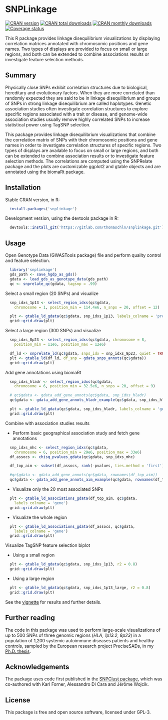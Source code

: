 # SNPLinkage

[![CRAN version](https://www.r-pkg.org/badges/version/snplinkage)](https://cran.r-project.org/package=snplinkage)
[![CRAN total downloads](https://cranlogs.r-pkg.org/badges/grand-total/snplinkage)](https://cran.r-project.org/package=snplinkage)
[![CRAN monthly downloads](https://cranlogs.r-pkg.org/badges/snplinkage)](https://cran.r-project.org/package=snplinkage)
[![Coverage status](https://codecov.io/github/ThomasChln/snplinkage/branch/main/graph/badge.svg?token=DFWQHUXPNE)](https://codecov.io/github/thomaschln/snplinkage)

This R package provides linkage disequilibrium visualizations by displaying correlation matrices annotated with chromosomic positions and gene names. Two types of displays are provided to focus on small or large regions, and both can be extended to combine associations results or investigate feature selection methods.

## Summary

  Physically close SNPs exhibit correlation structures due to biological, hereditary and evolutionary factors. When they are more correlated than randomly expected they are said to be in linkage disequilibrium and groups of SNPs in strong linkage disequilibrium are called haplotypes. Genetic association studies often investigate correlation structures to explore specific regions associated with a trait or disease, and genome-wide association studies usually remove highly correlated SNPs to increase statistical power using TagSNP selection.

  This package provides linkage disequilibrium visualizations that combine the correlation matrix of SNPs with their chromosomic positions and gene names in order to investigate correlation structures of specific regions. Two types of displays are available to focus on small or large regions, and both can be extended to combine association results or to investigate feature selection methods. The correlations are computed using the SNPRelate package and the plots are customizable ggplot2 and gtable objects and are annotated using the biomaRt package.

## Installation

Stable CRAN version, in R:

```r
  install.packages('snplinkage')
```

Development version, using the devtools package in R:

```r
  devtools::install_git('https://gitlab.com/thomaschln/snplinkage.git')
```

## Usage

Open Genotype Data (GWASTools package) file and perform quality control and feature selection.

```r
  library('snplinkage')
  gds_path <- save_hgdp_as_gds()
  gdata <- load_gds_as_genotype_data(gds_path)
  qc <- snprelate_qc(gdata, tagsnp = .99)
```

Select a small region (20 SNPs) and visualize

```r
  snp_idxs_1p13 <- select_region_idxs(qc$gdata,
    chromosome = 1, position_min = 114.4e6, n_snps = 20, offset = 12)

  plt <- gtable_ld_gdata(qc$gdata, snp_idxs_1p13, labels_colname = 'probe_id')
  grid::grid.draw(plt)
```

Select a large region (300 SNPs) and visualize

```r
  snp_idxs_8p23 <- select_region_idxs(qc$gdata, chromosome = 8,
    position_min = 11e6, position_max = 12e6)

  df_ld <- snprelate_ld(qc$gdata, snps_idx = snp_idxs_8p23, quiet = TRUE)
  plt <- gtable_ld(df_ld, df_snp = gdata_snps_annots(qc$gdata))
  grid::grid.draw(plt)
```

Add gene annotations using biomaRt

```r
  snp_idxs_hladr <- select_region_idxs(qc$gdata,
    chromosome = 6, position_min = 32.5e6, n_snps = 20, offset = 9)

  # qc$gdata <- gdata_add_gene_annots(qc$gdata, snp_idxs_hladr)
  qc$gdata <- gdata_add_gene_annots_hladr_example(qc$gdata, snp_idxs_hladr)

  plt <- gtable_ld_gdata(qc$gdata, snp_idxs_hladr, labels_colname = 'gene')
  grid::grid.draw(plt)
```

Combine with association studies results

* Perform basic geographical association study and fetch gene annotations

```r
  snp_idxs_mhc <- select_region_idxs(qc$gdata,
    chromosome = 6, position_min = 29e6, position_max = 33e6)
  df_assocs <- chisq_pvalues_gdata(qc$gdata, snp_idxs_mhc)

  df_top_aim <- subset(df_assocs, rank(-pvalues, ties.method = 'first') <= 20)

  #qc$gdata <- gdata_add_gene_annots(qc$gdata, rownames(df_top_aim))
  qc$gdata <- gdata_add_gene_annots_aim_example(qc$gdata, rownames(df_top_aim))
```

* Visualize only the 20 most associated SNPs

```r
  plt <- gtable_ld_associations_gdata(df_top_aim, qc$gdata,
    labels_colname = 'gene')
  grid::grid.draw(plt)
```

* Visualize the whole region

```r
  plt <- gtable_ld_associations_gdata(df_assocs, qc$gdata,
    labels_colname = 'gene')
  grid::grid.draw(plt)
```

Visualize TagSNP feature selection biplot

* Using a small region

```r
  plt <- gtable_ld_gdata(qc$gdata, snp_idxs_1p13, r2 = 0.8)
  grid::grid.draw(plt)
```

* Using a large region

```r
  plt <- gtable_ld_gdata(qc$gdata, snp_idxs_1p13_large, r2 = 0.8)
  grid::grid.draw(plt)
```

See the [vignette](https://cran.r-project.org/web/packages/snplinkage/vignettes/snplinkage.pdf) for results and further details.

## Further reading

The code in this package was used to perform large-scale visualizations of up to 500 SNPs of three genomic regions (*HLA*, *1p13.2*, *8p23*) in a population of 1,200 systemic autoimmune diseases patients and healthy controls, sampled by the European research project PreciseSADs, in my [Ph.D. thesis](https://archive-ouverte.unige.ch/unige:161795).

## Acknowledgements

The package uses code first published in the [SNPClust package](https://github.com/ThomasChln/snpclust), which was co-authored with Karl Forner, Alessandro Di Cara and Jérôme Wojcik.

## License

This package is free and open source software, licensed under GPL-3.
